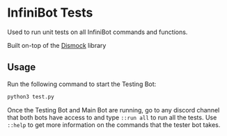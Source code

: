 # InfiniBot Tests

Used to run unit tests on all InfiniBot commands and functions.

Built on-top of the [Dismock](https://github.com/DXsmiley/dismock) library

## Usage

Run the following command to start the Testing Bot:
```sh
python3 test.py
```

Once the Testing Bot and Main Bot are running, go to any discord channel that both bots have access to and type `::run all` to run all the tests. Use `::help` to get more information on the commands that the tester bot takes.
